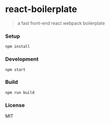 # react-boilerplate
> a fast front-end react webpack boilerplate

### Setup 

```
npm install
```

### Development

```
npm start
```

### Build

```
npm run build
```

### License

MIT
